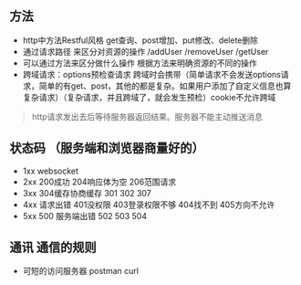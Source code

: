 ## 方法
- http中方法Restful风格 get查询、post增加、put修改、delete删除
- 通过请求路径 来区分对资源的操作 /addUser /removeUser /getUser
- 可以通过方法来区分做什么操作 根据方法来明确资源的不同的操作
- 跨域请求：options预检查请求 跨域时会携带（简单请求不会发送options请求，简单的有get、post，其他的都是复杂。如果用户添加了自定义信息也算复杂请求）（复杂请求，并且跨域了，就会发生预检）cookie不允许跨域

> http请求发出去后等待服务器返回结果。服务器不能主动推送消息

## 状态码 （服务端和浏览器商量好的）
- 1xx websocket
- 2xx 200成功 204响应体为空 206范围请求
- 3xx 304缓存协商缓存 301 302 307
- 4xx 请求出错 401没权限 403登录权限不够 404找不到  405方向不允许
- 5xx 500 服务端出错 502 503 504

## 通讯 通信的规则 
- 可短的访问服务器 postman curl